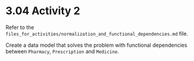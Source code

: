 # 3.04 Activity 2

Refer to the `files_for_activities/normalization_and_functional_dependencies.md` file.

Create a data model that solves the problem with functional dependencies between `Pharmacy`, `Prescription` and `Medicine`.
